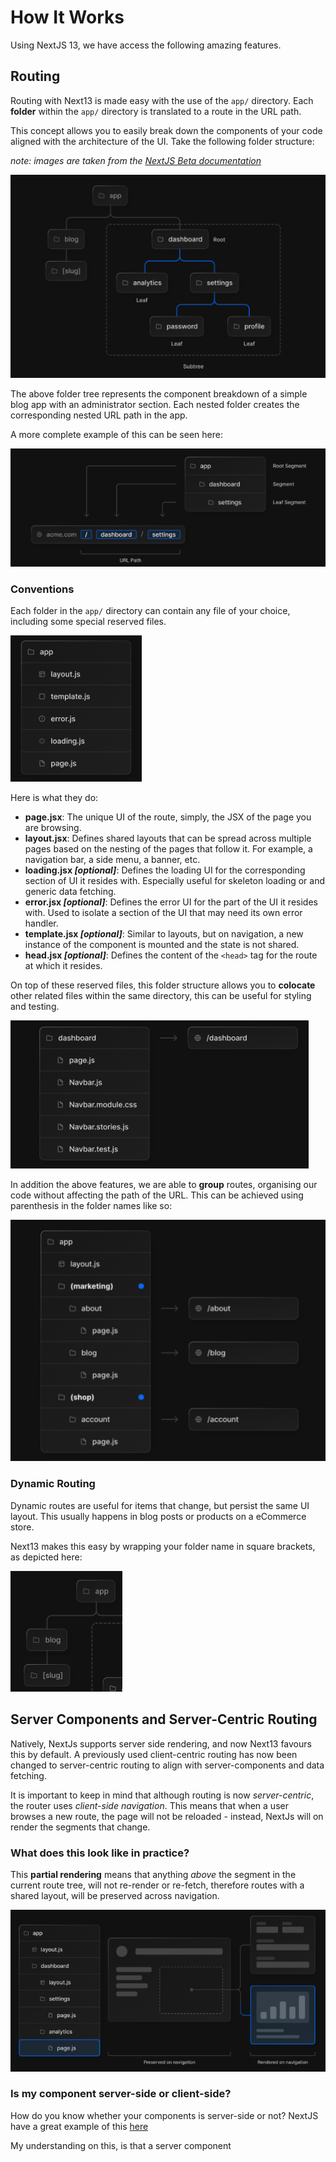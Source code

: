 # How It Works

Using NextJS 13, we have access the following amazing features.

## Routing

Routing with Next13 is made easy with the use of the `app/` directory. Each **folder** within the `app/` directory is translated to a route in the URL path.

This concept allows you to easily break down the components of your code aligned with the architecture of the UI. Take the following folder structure:

_note: images are taken from the [NextJS Beta documentation](https://beta.nextjs.org/docs/routing/)_

![Folder Tree](img/foldertree.png)

The above folder tree represents the component breakdown of a simple blog app with an administrator section. Each nested folder creates the corresponding nested URL path in the app.

A more complete example of this can be seen here:

![Folder to URL Paths](img/foldertourlpaths.png)

### Conventions

Each folder in the `app/` directory can contain any file of your choice, including some special reserved files.

![Supported Files](img/integratedfiles.png)

Here is what they do:

-   **page.jsx**: The unique UI of the route, simply, the JSX of the page you are browsing.
-   **layout.jsx**: Defines shared layouts that can be spread across multiple pages based on the nesting of the pages that follow it. For example, a navigation bar, a side menu, a banner, etc.
-   **loading.jsx _[optional]_**: Defines the loading UI for the corresponding section of UI it resides with. Especially useful for skeleton loading or and generic data fetching.
-   **error.jsx _[optional]_**: Defines the error UI for the part of the UI it resides with. Used to isolate a section of the UI that may need its own error handler.
-   **template.jsx _[optional]_**: Similar to layouts, but on navigation, a new instance of the component is mounted and the state is not shared.
-   **head.jsx _[optional]_**: Defines the content of the `<head>` tag for the route at which it resides.

On top of these reserved files, this folder structure allows you to **colocate** other related files within the same directory, this can be useful for styling and testing.

![Colocate Files](img/colocate.png)

In addition the above features, we are able to **group** routes, organising our code without affecting the path of the URL. This can be achieved using parenthesis in the folder names like so:

![organisedfolders](img/organisedfolders.png)

### Dynamic Routing

Dynamic routes are useful for items that change, but persist the same UI layout. This usually happens in blog posts or products on a eCommerce store.

Next13 makes this easy by wrapping your folder name in square brackets, as depicted here:

![Dynamic Routes](img/dynamicroutes.png)

## Server Components and Server-Centric Routing

Natively, NextJs supports server side rendering, and now Next13 favours this by default. A previously used client-centric routing has now been changed to server-centric routing to align with server-components and data fetching.

It is important to keep in mind that although routing is now _server-centric_, the router uses _client-side navigation_. This means that when a user browses a new route, the page will not be reloaded - instead, NextJs will on render the segments that change.

### What does this look like in practice?

This **partial rendering** means that anything _above_ the segment in the current route tree, will not re-render or re-fetch, therefore routes with a shared layout, will be preserved across navigation.

![Partial Rendering](img/partialrendering.png)

### Is my component server-side or client-side?

How do you know whether your components is server-side or not? NextJS have a great example of this [here](https://beta.nextjs.org/docs/rendering/server-and-client-components#when-to-use-server-vs-client-components)

My understanding on this, is that a server component

##
